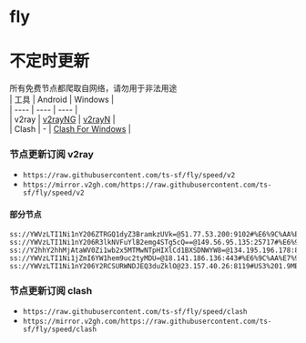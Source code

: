 # fly
# 不定时更新
所有免费节点都爬取自网络，请勿用于非法用途  
|  工具  | Android  | Windows  |  
|  ----  | ----   | ----  |  
| v2ray  | [v2rayNG](https://github.com/2dust/v2rayNG/releases) | [v2rayN](https://github.com/2dust/v2rayN/releases) |  
| Clash  | - | [Clash For Windows](https://github.com/2dust/clashN/releases) | 
  
### 节点更新订阅  v2ray
- `https://raw.githubusercontent.com/ts-sf/fly/speed/v2`  
- `https://mirror.v2gh.com/https://raw.githubusercontent.com/ts-sf/fly/speed/v2`  

#### 部分节点  
``` 
ss://YWVzLTI1Ni1nY206ZTRGQ1dyZ3BramkzUVk=@51.77.53.200:9102#%E6%9C%AA%E7%9F%A54%201.7MB%2Fs
ss://YWVzLTI1Ni1nY206R3lkNVFuYlB2emg4STg5cQ==@149.56.95.135:25717#%E6%9C%AA%E7%9F%A56%208.0MB%2Fs
ss://Y2hhY2hhMjAtaWV0Zi1wb2x5MTMwNTpHIXlCd1BXSDNWYW8=@134.195.196.178:811#%E6%9C%AA%E7%9F%A57%2015.6MB%2Fs
ss://YWVzLTI1Ni1jZmI6YW1hem9uc2tyMDU=@18.141.186.136:443#%E6%9C%AA%E7%9F%A512%20243.2KB%2Fs
ss://YWVzLTI1Ni1nY206Y2RCSURWNDJEQ3duZklO@23.157.40.26:8119#US3%201.9MB%2Fs
```
### 节点更新订阅  clash
- `https://raw.githubusercontent.com/ts-sf/fly/speed/clash`  
- `https://mirror.v2gh.com/https://raw.githubusercontent.com/ts-sf/fly/speed/clash`  



